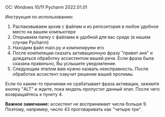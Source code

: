 OC: Windows 10/11
Pycharm 2022.01.01 

Инструкция по использованию:
1. Распаковываем архив с файлам и из репозитория в любое удобное место на вашем компьютере
2. Открываем папку с файлами в удобной для вас среде (в нашем случае Pycharm)
3. Находим файл main.py и компилируем его  
3. После компиляции сказать активационную фразу "привет аня" и дождаться обработку ассистентом вашей речи. Если фраза была сказана правильно, Вы услышите уведомление.
4. Следующим этапом вам нужно назвать неисправность. После обработки ассистент озвучит решение вашей пролемы.

Если по каким-то причинам не срабатывает фраза активации, зажмите кнопку "ALT" и ждите, пока модель пропустит данный этап. После чего возвращайтесь к пункту 4.

**Важное замечание:** ассистент не воспринимает числа больше 9. Поэтому, например, число 43 проговаривать как "четыре три".
